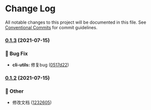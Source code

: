 # Change Log

All notable changes to this project will be documented in this file.
See [Conventional Commits](https://conventionalcommits.org) for commit guidelines.

### [0.1.3](https://github.com/willson-wang/lerna-demo/compare/@mykkty/cli-utils@0.1.2...@mykkty/cli-utils@0.1.3) (2021-07-15)


### :bug: Bug Fix

* **cli-utils:** 修复bug ([0517d22](https://github.com/willson-wang/lerna-demo/commit/0517d22faf729aa0964146ddbdd6619303ee0863))



### [0.1.2](https://github.com/willson-wang/lerna-demo/compare/@mykkty/cli-utils@0.1.1...@mykkty/cli-utils@0.1.2) (2021-07-15)


### :mega: Other

* 修改文档 ([1232605](https://github.com/willson-wang/lerna-demo/commit/12326054a55f9871e05b687c901241b4a65a0d24))
